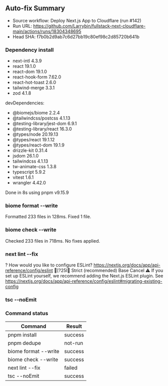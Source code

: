 ## Auto-fix Summary
- Source workflow: Deploy Next.js App to Cloudflare (run #142)
- Run URL: https://github.com/Larrybin/fullstack-next-cloudflare-main/actions/runs/18304348695
- Head SHA: f7b0b2d9ab7c6d27bb19c80ef98c2d85720b641b

### Dependency install
+ next-intl 4.3.9
+ react 19.1.0
+ react-dom 19.1.0
+ react-hook-form 7.62.0
+ react-hot-toast 2.6.0
+ tailwind-merge 3.3.1
+ zod 4.1.8

devDependencies:
+ @biomejs/biome 2.2.4
+ @tailwindcss/postcss 4.1.13
+ @testing-library/jest-dom 6.9.1
+ @testing-library/react 16.3.0
+ @types/node 20.19.13
+ @types/react 19.1.12
+ @types/react-dom 19.1.9
+ drizzle-kit 0.31.4
+ jsdom 26.1.0
+ tailwindcss 4.1.13
+ tw-animate-css 1.3.8
+ typescript 5.9.2
+ vitest 1.6.1
+ wrangler 4.42.0

Done in 8s using pnpm v9.15.9
### biome format --write
Formatted 233 files in 128ms. Fixed 1 file.
### biome check --write
Checked 233 files in 718ms. No fixes applied.
### next lint --fix
? How would you like to configure ESLint? https://nextjs.org/docs/app/api-reference/config/eslint
[?25l❯  Strict (recommended)
   Base
   Cancel ⚠ If you set up ESLint yourself, we recommend adding the Next.js ESLint plugin. See https://nextjs.org/docs/app/api-reference/config/eslint#migrating-existing-config
### tsc --noEmit

### Command status
| Command | Result |
| --- | --- |
| pnpm install | success |
| pnpm dedupe | not-run |
| biome format --write | success |
| biome check --write | success |
| next lint --fix | failed |
| tsc --noEmit | success |
